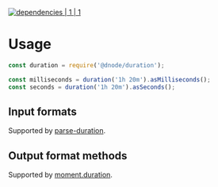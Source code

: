 [![dependencies | 1 | 1](https://img.shields.io/badge/dependencies-1%20|%201-blue.svg)](DEPENDENCIES.md)

# Usage

```javascript
const duration = require('@dnode/duration');

const milliseconds = duration('1h 20m').asMilliseconds();
const seconds = duration('1h 20m').asSeconds();
```

## Input formats

Supported by [parse-duration](https://www.npmjs.com/package/parse-duration).

## Output format methods

Supported by [moment.duration](http://momentjs.com/docs/#/durations/).
